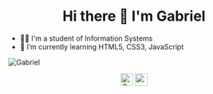 <h1 align="center"> Hi there 👋 I'm Gabriel</h1>

- :technologist: I'm a student of Information Systems
- 🌱 I’m currently learning HTML5, CSS3, JavaScript

<img src="https://github-readme-stats.vercel.app/api?username=08Gabriel&show_icons=true" alt="Gabriel"/> 

<p align="center">
  <a href="https://linkedin.com/in/gabriel-silva-1982b7178" target="blank" ><img align="center" alt="Gabriel Silva"  src="https://cdn.jsdelivr.net/npm/simple-icons@3.0.1/icons/linkedin.svg" heigth="25" width="25"/></a>
  <a href="https://instagram.com/gabriel_psilva18" target="blank"><img align="center" src="https://cdn.jsdelivr.net/npm/simple-icons@3.0.1/icons/instagram.svg" alt="maykbrito" height="25" width="25"/></a>
</p>
